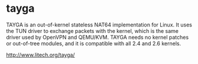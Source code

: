 # tayga

TAYGA is an out-of-kernel stateless NAT64 implementation for Linux.  It uses
the TUN driver to exchange packets with the kernel, which is the same driver
used by OpenVPN and QEMU/KVM.  TAYGA needs no kernel patches or out-of-tree
modules, and it is compatible with all 2.4 and 2.6 kernels.

http://www.litech.org/tayga/
